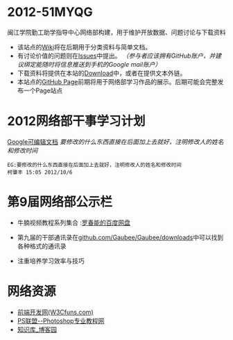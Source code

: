 2012-51MYQG
===========

闽江学院勤工助学指导中心网络部构建，用于维护开放数据、问题讨论与下载资料

* 该站点的[Wiki](https://github.com/Gaubee/2012-51MYQG/wiki)将在后期用于分类资料与简单文档。
* 有讨论价值的问题则在[Issues](https://github.com/Gaubee/2012-51MYQG/issues)中提出。
_（参与者应该拥有GitHub账户，并建议绑定能随时将信息推送到手机的Google mail账户）_
* 下载资料将提供在本站的[Download](https://github.com/Gaubee/2012-51MYQG/downloads)中，或者在提供文本外链。
* 本站点的[GitHub Page](http://gaubee.github.com/2012-51MYQG/)前期将用于网络部学习作品的展示。后期可能会完整发布一个Page站点

# 2012网络部干事学习计划

[Google可编辑文档](https://docs.google.com/document/d/1UjH0PbG8y1GR-mevPPxHXoAmwD76S1mFTq40efi9qSc/edit)
_要修改的什么东西直接在后面加上去就好，注明修改人的姓名和修改时间_
```
EG:要修改的什么东西直接在后面加上去就好，注明修改人的姓名和修改时间
柯肇丰 15:05 2012/10/6
```

# 第9届网络部公示栏
* 牛腩视频教程系列集合 :[罗春能的百度网盘](http://pan.baidu.com/share/link?shareid=69191&uk=2567048257)

* 第九届的干部通讯录在[github.com/Gaubee/Gaubee/downloads](https://github.com/Gaubee/Gaubee/downloads)中可以找到各种格式的通讯录
* 注重培养学习效率与技巧

# 网络资源
* [前端开发网(W3Cfuns.com)](http://www.w3cfuns.com)
* [PS联盟--Photoshop专业教程网](http://www.68ps.com/)
* [知识库_博客园](http://kb.cnblogs.com/)